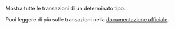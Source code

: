 Mostra tutte le transazioni di un determinato tipo.

Puoi leggere di più sulle transazioni nella [documentazione ufficiale](https://firefly-iii.readthedocs.io/en/latest/concepts/transactions.html).
